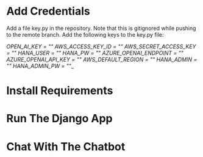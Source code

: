 # Add Credentials
Add a file key.py in the repository. Note that this is gitignored while pushing to the remote branch. Add the following keys to the key.py file:

_OPEN_AI_KEY = ""
AWS_ACCESS_KEY_ID = ""
AWS_SECRET_ACCESS_KEY = ""
HANA_USER = ""
HANA_PW = ""
AZURE_OPENAI_ENDPOINT = ""
AZURE_OPENAI_API_KEY = "" 
AWS_DEFAULT_REGION = ""
HANA_ADMIN = ""
HANA_ADMIN_PW = ""__

# Install Requirements
# Run The Django App
# Chat With The Chatbot

